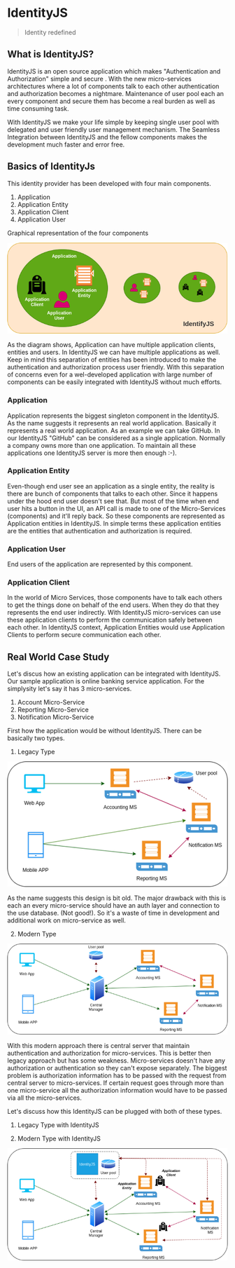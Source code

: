 # IdentityJS

> Identity redefined

## What is IdentityJS?

IdentityJS is an open source application which makes "Authentication and Authorization" simple and secure . With the new micro-services architectures where a lot of components talk to each other authentication and authorization becomes a nightmare. Maintenance of user pool each an every component and secure them has become a real burden as well as time consuming task. 

With IdentityJS we make your life simple by keeping single user pool with delegated and user friendly user management mechanism. The Seamless Integration between IdentityJS and the fellow components makes the development much faster and error free.

## Basics of IdentityJs

This identity provider has been developed with four main components.

1. Application
2. Application Entity
3. Application Client
4. Application User

Graphical representation of the four components

![Component structure](IdentityJS_component.png)

As the diagram shows, Application can have multiple application clients, entities and users. In IdentityJS we can have multiple applications as well. Keep in mind this separation of entities has been introduced to make the authentication and authorization process user friendly. With this separation of concerns even for a wel-developed application with large number of components can be easily integrated with IdentityJS without much efforts.

### Application
Application represents the biggest singleton component in the IdentityJS. As the name suggests it represents an real world application. Basically it represents a real world application. As an example we can take GitHub. In our IdentityJS "GitHub" can be considered as a single application. Normally a company owns more than one application. To maintain all these applications one IdentityJS server is more then enough :-).

### Application Entity
Even-though end user see an application as a single entity, the reality is there are bunch of components that talks to each other. Since it happens under the hood end user doesn't see that. But most of the time when end user hits a button in the UI, an API call is made to one of the Micro-Services (components) and it'll reply back. So these components are represented as Application entities in IdentityJS. In simple terms these application entities are the 
entities that authentication and authorization is required. 

### Application User
End users of the application are represented by this component.

### Application Client
In the world of Micro Services, those components have to talk each others to get the things done on behalf of the end users. When they do that they represents the end user indirectly. With IdentityJS micro-services can use these application clients to perform the communication safely between each other. In IdentityJS context, Application Entities would use Application Clients to perform secure communication each other.


## Real World Case Study 
Let's discus how an existing application can be integrated with IdentityJS. Our sample application is online banking service application. For the simplysity let's say it has 3 micro-services. 
1. Account Micro-Service 
2. Reporting Micro-Service
3. Notification Micro-Service

First how the application would be without IdentityJS. There can be basically two types. 
1. Legacy Type

![Legacy structure](legacy.png)

As the name suggests this design is bit old. The major drawback with this is each an every micro-service should have an auth layer and connection to the use database. (Not good!). So it's a waste of time in development and additional work on micro-service as well. 

2. Modern Type 

![Modern structure](modern.png)

With this modern approach there is central server that maintain authentication and authorization for micro-services. This is better then legacy approach but has some weakness. Micro-services doesn't have any authorization or authentication so they can't expose separately. The biggest problem is authorization information has to be passed with the request from central server to micro-services. If certain request goes through more than one micro-service all the authorization information would have to be passed via all the micro-services. 

Let's discuss how this IdentityJS can be plugged with both of these types. 

1. Legacy Type with IdentityJS

2. Modern Type with IdentityJS

![Modern with IdentityJS structure](modern_with_IdentityJS.png)